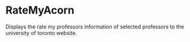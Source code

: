 # RateMyAcorn
 Displays the rate my professors information of selected professors to the university of toronto website.
